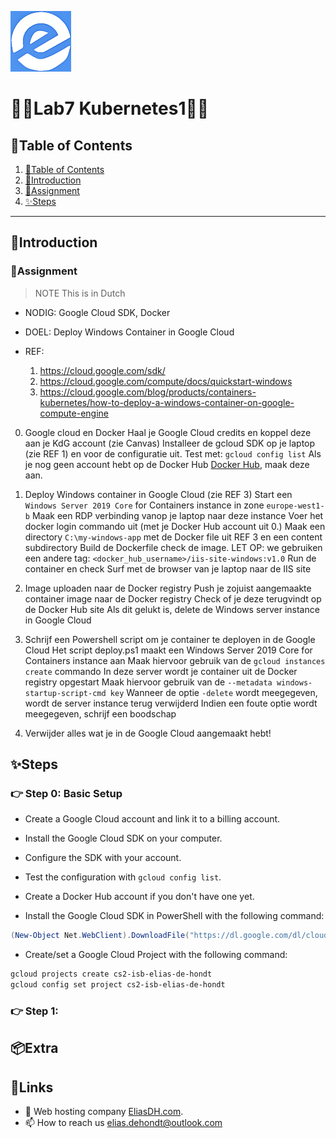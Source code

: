 ![logo](/Images/logo.png)
# 💙🤍Lab7 Kubernetes1🤍💙

## 📘Table of Contents

1. [📘Table of Contents](#📘table-of-contents)
2. [🖖Introduction](#🖖introduction)
3. [📝Assignment](#📝assignment)
4. [✨Steps](#✨steps)

---

## 🖖Introduction



### 📝Assignment 
> NOTE This is in Dutch

- NODIG: Google Cloud SDK, Docker

- DOEL: Deploy Windows Container in Google Cloud

- REF:
  1. https://cloud.google.com/sdk/
	2. https://cloud.google.com/compute/docs/quickstart-windows
	3. https://cloud.google.com/blog/products/containers-kubernetes/how-to-deploy-a-windows-container-on-google-compute-engine

0. Google cloud en Docker
  Haal je Google Cloud credits en koppel deze aan je KdG account (zie Canvas) 
  Installeer de gcloud SDK op je laptop (zie REF 1) en voor de configuratie uit.
  Test met: `gcloud config list`
  Als je nog geen account hebt op de Docker Hub [Docker Hub](https://hub.docker.com/), maak deze aan.
  
1. Deploy Windows container in Google Cloud (zie REF 3)
  Start een `Windows Server 2019 Core` for Containers instance in zone `europe-west1-b`
  Maak een RDP verbinding vanop je laptop naar deze instance
  Voer het docker login commando uit (met je Docker Hub account uit 0.)
  Maak een directory `C:\my-windows-app` met de Docker file uit REF 3 en een content subdirectory
  Build de Dockerfile check de image.
  LET OP: we gebruiken een andere tag: `<docker_hub_username>/iis-site-windows:v1.0`
  Run de container en check
  Surf met de browser van je laptop naar de IIS site

2. Image uploaden naar de Docker registry
  Push je zojuist aangemaakte container image naar de Docker registry
  Check of je deze terugvindt op de Docker Hub site
  Als dit gelukt is, delete de Windows server instance in Google Cloud
  
3. Schrijf een Powershell script om je container te deployen in de Google Cloud
  Het script deploy.ps1 maakt een Windows Server 2019 Core for Containers instance aan
  Maak hiervoor gebruik van de `gcloud instances create` commando
  In deze server wordt je container uit de Docker registry opgestart
  Maak hiervoor gebruik van de `--metadata windows-startup-script-cmd key`
  Wanneer de optie `-delete` wordt meegegeven, wordt de server instance terug verwijderd
  Indien een foute optie wordt meegegeven, schrijf een boodschap
  
3. Verwijder alles wat je in de Google Cloud aangemaakt hebt!

## ✨Steps

### 👉 Step 0: Basic Setup

- Create a Google Cloud account and link it to a billing account.
- Install the Google Cloud SDK on your computer.
- Configure the SDK with your account.
- Test the configuration with `gcloud config list`.
- Create a Docker Hub account if you don't have one yet.

- Install the Google Cloud SDK in PowerShell with the following command:
```powershell
(New-Object Net.WebClient).DownloadFile("https://dl.google.com/dl/cloudsdk/channels/rapid/GoogleCloudSDKInstaller.exe", "$env:Temp\GoogleCloudSDKInstaller.exe") & $env:Temp\GoogleCloudSDKInstaller.exe
```

- Create/set a Google Cloud Project with the following command:
```bash
gcloud projects create cs2-isb-elias-de-hondt
gcloud config set project cs2-isb-elias-de-hondt
```

### 👉 Step 1:






## 📦Extra


## 🔗Links
- 👯 Web hosting company [EliasDH.com](https://eliasdh.com).
- 📫 How to reach us elias.dehondt@outlook.com